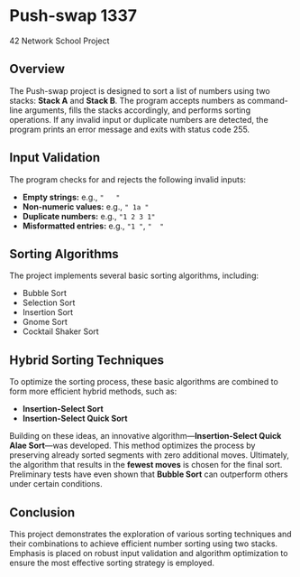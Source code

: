 # Push-swap 1337  
42 Network School Project

## Overview  
The Push-swap project is designed to sort a list of numbers using two stacks: **Stack A** and **Stack B**. The program accepts numbers as command-line arguments, fills the stacks accordingly, and performs sorting operations. If any invalid input or duplicate numbers are detected, the program prints an error message and exits with status code 255.

## Input Validation  
The program checks for and rejects the following invalid inputs:
- **Empty strings:** e.g., `"   "`
- **Non-numeric values:** e.g., `" 1a "`
- **Duplicate numbers:** e.g., `"1 2 3 1"`
- **Misformatted entries:** e.g., `"1 "`, `"  "`

## Sorting Algorithms  
The project implements several basic sorting algorithms, including:  
- Bubble Sort  
- Selection Sort  
- Insertion Sort  
- Gnome Sort  
- Cocktail Shaker Sort  

## Hybrid Sorting Techniques  
To optimize the sorting process, these basic algorithms are combined to form more efficient hybrid methods, such as:  
- **Insertion-Select Sort**  
- **Insertion-Select Quick Sort**  

Building on these ideas, an innovative algorithm—**Insertion-Select Quick Alae Sort**—was developed. This method optimizes the process by preserving already sorted segments with zero additional moves. 
Ultimately, the algorithm that results in the **fewest moves** is chosen for the final sort. 
Preliminary tests have even shown that **Bubble Sort** can outperform others under certain conditions.

## Conclusion  
This project demonstrates the exploration of various sorting techniques and their combinations to achieve efficient number sorting using two stacks. Emphasis is placed on robust input validation and algorithm optimization to ensure the most effective sorting strategy is employed.
